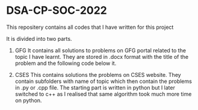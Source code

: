# DSA-CP-SOC-2022
This repositery contains all codes that I have written for this project

It is divided into two parts. 
1)  GFG
  It contains all solutions to problems on GFG portal related to the topic I have learnt. They are stored in .docx format with the title of the problem and the following code below it.
  
2)  CSES
  This contains solutions the problems on CSES website. They contain subfolders with name of topic which then contain the problems in .py or .cpp file. The starting part is written in python but I later switched to c++ as I realised that same algorithm took much more time on python.
